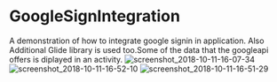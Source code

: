 # GoogleSignIntegration
A demonstration of how to integrate google signin in application. Also Additional Glide library is used too.Some of the data that the googleapi offers is diplayed in an activity.
![screenshot_2018-10-11-16-07-34](https://user-images.githubusercontent.com/43717814/46802328-6dfe0880-cd76-11e8-844b-23474c29a7e7.png)
![screenshot_2018-10-11-16-52-10](https://user-images.githubusercontent.com/43717814/46802326-6d657200-cd76-11e8-88d8-cc8f5e4fd0a4.png)
![screenshot_2018-10-11-16-51-29](https://user-images.githubusercontent.com/43717814/46802327-6dfe0880-cd76-11e8-8a00-b80c250d7d27.png)
